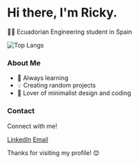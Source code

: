 # Hi there, I'm Ricky.

👨‍💻 Ecuadorian Engineering student in Spain

![Top Langs](https://github-readme-stats.vercel.app/api/top-langs/?username=rickypcyt&layout=compact)

### About Me

- 🌱 Always learning
- 💡 Creating random projects
- 🎨 Lover of minimalist design and coding

### Contact

Connect with me!

[LinkedIn](link_to_your_profile)
[Email](your@email.com)

Thanks for visiting my profile! 😊
